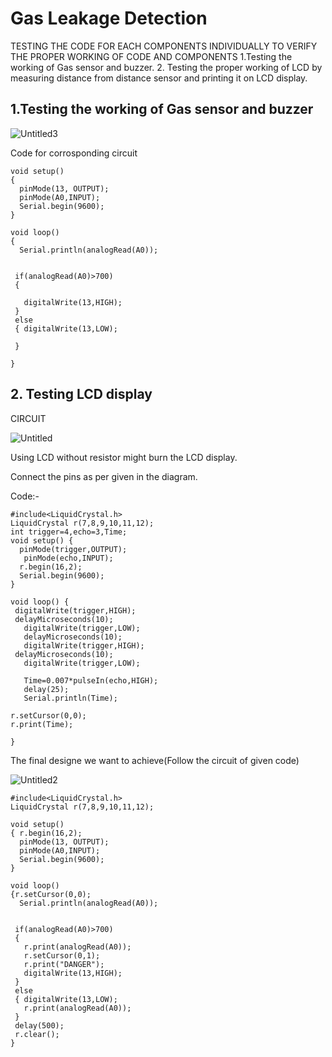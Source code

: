 # Gas Leakage Detection

TESTING THE CODE FOR EACH COMPONENTS INDIVIDUALLY TO VERIFY THE PROPER WORKING OF CODE AND COMPONENTS
1.Testing the working of Gas sensor and buzzer.
2. Testing the proper working of LCD by measuring distance from distance sensor and printing it on LCD display.

## 1.Testing the working of Gas sensor and buzzer

![Untitled3](https://user-images.githubusercontent.com/82231782/121816003-c9ef5c80-cc96-11eb-94c0-071b0e31f1e6.png)

Code for corrosponding circuit
```
void setup()
{ 
  pinMode(13, OUTPUT);
  pinMode(A0,INPUT);
  Serial.begin(9600);
}

void loop()
{
  Serial.println(analogRead(A0));
 
 
 if(analogRead(A0)>700)
 {
  
   digitalWrite(13,HIGH);
 }
 else
 { digitalWrite(13,LOW);
   
 }
 
}

```

## 2. Testing LCD display

CIRCUIT

![Untitled](https://user-images.githubusercontent.com/82231782/121810666-5db52e80-cc7f-11eb-945a-d1f5ab60286e.png)

Using LCD without resistor might burn the LCD display.

Connect the pins as per given in the diagram.

Code:-

```
#include<LiquidCrystal.h>
LiquidCrystal r(7,8,9,10,11,12);
int trigger=4,echo=3,Time;
void setup() {
  pinMode(trigger,OUTPUT);
   pinMode(echo,INPUT);
  r.begin(16,2);
  Serial.begin(9600);
}

void loop() {
 digitalWrite(trigger,HIGH);
 delayMicroseconds(10);
   digitalWrite(trigger,LOW);
   delayMicroseconds(10);
   digitalWrite(trigger,HIGH);
 delayMicroseconds(10);
   digitalWrite(trigger,LOW);
   
   Time=0.007*pulseIn(echo,HIGH);
   delay(25);
   Serial.println(Time);
  
r.setCursor(0,0);
r.print(Time);
 
}
```
The final designe we want to achieve(Follow the circuit of given code)

![Untitled2](https://user-images.githubusercontent.com/82231782/121815896-40d82580-cc96-11eb-913d-08a5d9f662ec.png)

```
#include<LiquidCrystal.h>
LiquidCrystal r(7,8,9,10,11,12);

void setup()
{ r.begin(16,2);
  pinMode(13, OUTPUT);
  pinMode(A0,INPUT);
  Serial.begin(9600);
}

void loop()
{r.setCursor(0,0);
  Serial.println(analogRead(A0));
 
 
 if(analogRead(A0)>700)
 {
   r.print(analogRead(A0));
   r.setCursor(0,1);
   r.print("DANGER");
   digitalWrite(13,HIGH);
 }
 else
 { digitalWrite(13,LOW);
   r.print(analogRead(A0));
 }
 delay(500);
 r.clear();
}
```



